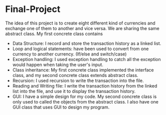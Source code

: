 # Final-Project
The idea of this project is to create eight different kind of currencies and exchange one of them to another and vice versa.
We are sharing the same abstract class.
My first concrete class contains 
* Data Structure: I record and store the transaction history as a linked list.
* Loop and logical statements: have been used to convert from one currency to another currency. (If/else and switch/case)
* Exception handling: I used exception handling to catch all the exception would happen when taking the user's input.
* Class inheritance: My first concrete class implemented the interface class, and my second concrete class extends abstract class.
* Recursion: I used recursion to write the transaction into the file.
* Reading and Writing file: I write the transaction history from the linked list into the file, and use it to display the transaction history.
* GUI: I have a simple design for my code.
My second concrete class is only used to called the objects from the abstract class.
I also have one GUI class that uses GUI to design my program.
